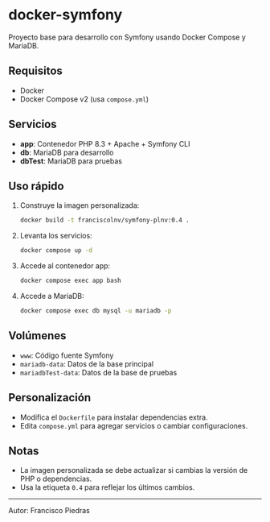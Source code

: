 # docker-symfony

Proyecto base para desarrollo con Symfony usando Docker Compose y MariaDB.

## Requisitos
- Docker
- Docker Compose v2 (usa `compose.yml`)

## Servicios
- **app**: Contenedor PHP 8.3 + Apache + Symfony CLI
- **db**: MariaDB para desarrollo
- **dbTest**: MariaDB para pruebas

## Uso rápido

1. Construye la imagen personalizada:
   ```bash
   docker build -t franciscolnv/symfony-plnv:0.4 .
   ```

2. Levanta los servicios:
   ```bash
   docker compose up -d
   ```

3. Accede al contenedor app:
   ```bash
   docker compose exec app bash
   ```

4. Accede a MariaDB:
   ```bash
   docker compose exec db mysql -u mariadb -p
   ```

## Volúmenes
- `www`: Código fuente Symfony
- `mariadb-data`: Datos de la base principal
- `mariadbTest-data`: Datos de la base de pruebas

## Personalización
- Modifica el `Dockerfile` para instalar dependencias extra.
- Edita `compose.yml` para agregar servicios o cambiar configuraciones.

## Notas
- La imagen personalizada se debe actualizar si cambias la versión de PHP o dependencias.
- Usa la etiqueta `0.4` para reflejar los últimos cambios.

---
Autor: Francisco Piedras